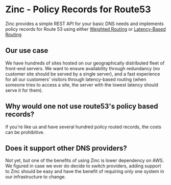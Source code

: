 # Zinc - Policy Records for Route53

Zinc provides a simple REST API for your basic DNS needs and implements policy records for
Route 53 using either
[Weighted Routing](http://docs.aws.amazon.com/Route53/latest/DeveloperGuide/routing-policy.html#routing-policy-weighted) or
[Latency-Based Routing](http://docs.aws.amazon.com/Route53/latest/DeveloperGuide/routing-policy.html#routing-policy-latency)

## Our use case

We have hundreds of sites hosted on our geographically distributed fleet of front-end servers. We
want to ensure availability through redundancy (no customer site should be served by a single
server), and a fast experience for all our customers' visitors through latency-based routing (when
someone tries to access a site, the server with the lowest latency should serve it for them).

## Why would one not use route53's policy based records?

If you're like us and have several hundred policy routed records, the costs can be prohibitive.

## Does it support other DNS providers?

Not yet, but one of the benefits of using Zinc is lower dependency on AWS. We figured in case we
ever do decide to switch providers, adding support to Zinc should be easy and have the benefit of
requiring only one system in our infrastructure to change.
